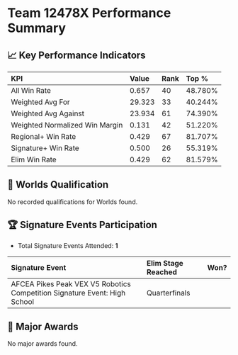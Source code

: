 # Team 12478X Performance Summary

## 📈 Key Performance Indicators
| KPI | Value | Rank | Top % |
|:---|:---|:---|:---|
| All Win Rate | 0.657 | 40 | 48.780% |
| Weighted Avg For | 29.323 | 33 | 40.244% |
| Weighted Avg Against | 23.934 | 61 | 74.390% |
| Weighted Normalized Win Margin | 0.131 | 42 | 51.220% |
| Regional+ Win Rate | 0.429 | 67 | 81.707% |
| Signature+ Win Rate | 0.500 | 26 | 55.319% |
| Elim Win Rate | 0.429 | 62 | 81.579% |


## 🎯 Worlds Qualification
No recorded qualifications for Worlds found.

## 🏆 Signature Events Participation
- Total Signature Events Attended: **1**

| Signature Event | Elim Stage Reached | Won? |
|:----------------|:-------------------|:----|
| AFCEA Pikes Peak VEX V5 Robotics Competition Signature Event: High School | Quarterfinals |  |


## 🥇 Major Awards
No major awards found.
